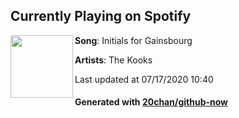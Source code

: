 ## Currently Playing on Spotify

[<img align="left" width="100" src="https://i.scdn.co/image/ab67616d00001e02fe6874ecaf81a53e4f5a107a">](https://open.spotify.com/album/6W5NMoXsloO4Kz16ANeSAb)

**Song**: Initials for Gainsbourg

**Artists**: The Kooks

Last updated at 07/17/2020 10:40

#### Generated with [20chan/github-now](https://github.com/20chan/github-now)